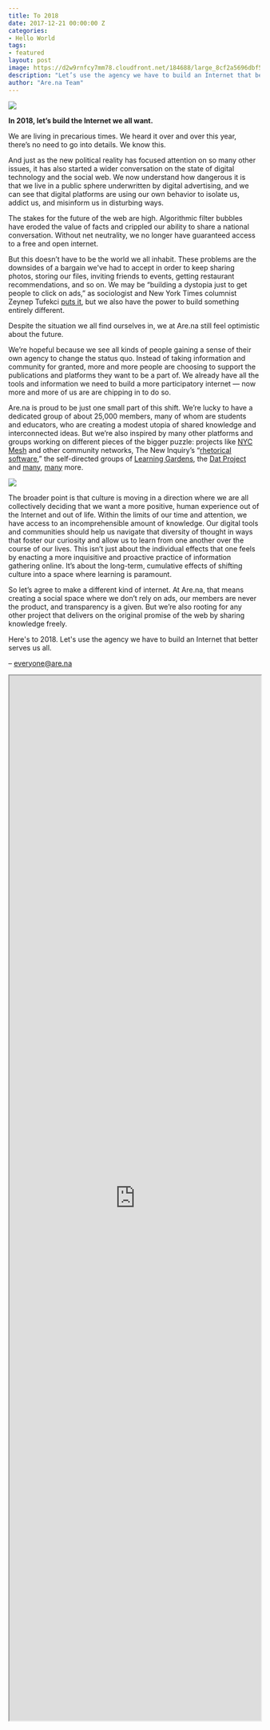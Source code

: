 ```yaml
---
title: To 2018
date: 2017-12-21 00:00:00 Z
categories:
- Hello World
tags:
- featured
layout: post
image: https://d2w9rnfcy7mm78.cloudfront.net/184688/large_8cf2a5696dbf593b1ce49895e77cb558.jpg
description: "Let’s use the agency we have to build an Internet that better serves us all."
author: "Are.na Team"
---
```


[![](https://d2w9rnfcy7mm78.cloudfront.net/184688/large_8cf2a5696dbf593b1ce49895e77cb558.jpg)](https://www.are.na/block/184688)

**In 2018, let’s build the Internet we all want.**

We are living in precarious times. We heard it over and over this year, there’s no need to go into details. We know this. 

And just as the new political reality has focused attention on so many other issues, it has also started a wider conversation on the state of digital technology and the social web. We now understand how dangerous it is that we live in a public sphere underwritten by digital advertising, and we can see that digital platforms are using our own behavior to isolate us, addict us, and misinform us in disturbing ways. 

The stakes for the future of the web are high. Algorithmic filter bubbles have eroded the value of facts and crippled our ability to share a national conversation. Without net neutrality, we no longer have guaranteed access to a free and open internet.

But this doesn’t have to be the world we all inhabit. These problems are the downsides of a bargain we've had to accept in order to keep sharing photos, storing our files, inviting friends to events, getting restaurant recommendations, and so on. We may be “building a dystopia just to get people to click on ads,” as sociologist and New York Times columnist Zeynep Tufekci [puts it](https://www.youtube.com/watch?v=iFTWM7HV2UI), but we also have the power to build something entirely different.

Despite the situation we all find ourselves in, we at Are.na still feel optimistic about the future.

We’re hopeful because we see all kinds of people gaining a sense of their own agency to change the status quo. Instead of taking information and community for granted, more and more people are choosing to support the publications and platforms they want to be a part of. We already have all the tools and information we need to build a more participatory internet — now more and more of us are are chipping in to do so. 

Are.na is proud to be just one small part of this shift. We’re lucky to have a dedicated group of about 25,000 members, many of whom are students and educators, who are creating a modest utopia of shared knowledge and interconnected ideas. But we’re also inspired by many other platforms and groups working on different pieces of the bigger puzzle: projects like [NYC Mesh](https://nycmesh.net/) and other community networks, The New Inquiry’s “[rhetorical software](https://brown.columbia.edu/dark-inquiry-launches-bail-bloc-project/),” the self-directed groups of [Learning Gardens](http://learning-gardens.co/), the [Dat Project](https://datproject.org/) and [many](http://newcomputers.group/), [many](http://sfpc.io) more.

[![](https://d2w9rnfcy7mm78.cloudfront.net/1220075/large_aaf021b18ddd5b7c9f4b71374229a232.png)](https://www.are.na/block/1220075)

The broader point is that culture is moving in a direction where we are all collectively deciding that we want a more positive, human experience out of the Internet and out of life. Within the limits of our time and attention, we have access to an incomprehensible amount of knowledge. Our digital tools and communities should help us navigate that diversity of thought in ways that foster our curiosity and allow us to learn from one another over the course of our lives. This isn’t just about the individual effects that one feels by enacting a more inquisitive and proactive practice of information gathering online. It’s about the long-term, cumulative effects of shifting culture into a space where learning is paramount.

So let’s agree to make a different kind of internet. At Are.na, that means creating a social space where we don’t rely on ads, our members are never the product, and transparency is a given. But we’re also rooting for any other project that delivers on the original promise of the web by sharing knowledge freely.

Here's to 2018. Let's use the agency we have to build an Internet that better serves us all.

– everyone@are.na

<iframe class="arena-iframe" width="100%" height="2090" src="https://www.are.na/are-na/channels-for-a-better-world-1513881318/embed"></iframe>

